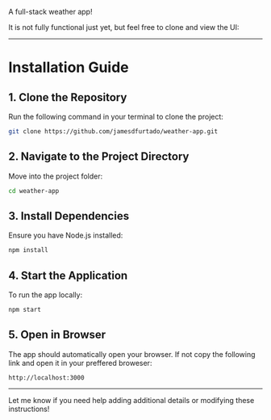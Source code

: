 A full-stack weather app!

It is not fully functional just yet, but feel free to clone and view the UI:

---

# **Installation Guide**

## **1. Clone the Repository**
Run the following command in your terminal to clone the project:  
```bash
git clone https://github.com/jamesdfurtado/weather-app.git
```

## **2. Navigate to the Project Directory**
Move into the project folder:  
```bash
cd weather-app
```

## **3. Install Dependencies**
Ensure you have Node.js installed:  
```bash
npm install
```

## **4. Start the Application**
To run the app locally:  
```bash
npm start
```

## **5. Open in Browser**
The app should automatically open your browser. If not copy the following link and open it in your preffered broweser:  
```
http://localhost:3000
```

---

Let me know if you need help adding additional details or modifying these instructions!
